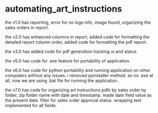 # automating_art_instructions

the v1.0 has reporting, error for no logo info, image found, organizing the sales orders in report.

the v2.0 has enhanced columns in report, added code for formatting the detailed report column order, added code for formatting the pdf report.

the v3.0 has added code for pdf generation tracking ui and status.

the v5.0 has code for .exe feature for portability of application.

the v6.0 has code for python portability and running application on other computers without any issues. i removed pyinstaller method. so no .exe at all, now we are using .bat file for running the application.

the v7.0 has code for organizing art instructions pdfs by sales order by folder, zip folder name with date and timestamp. made date field value as the present date. filter for sales order approval status. wrapping text implemented for all fields.
